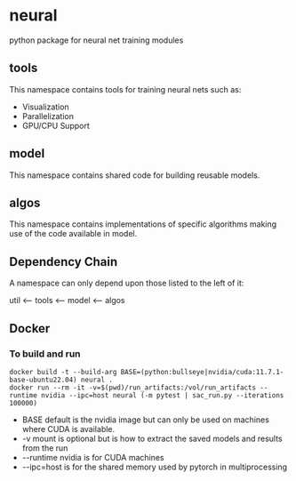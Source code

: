 # neural
python package for neural net training modules


## tools
This namespace contains tools for training neural nets such as:
* Visualization
* Parallelization
* GPU/CPU Support

## model
This namespace contains shared code for building reusable models.

## algos
This namespace contains implementations of specific algorithms making use of the code available in model.

## Dependency Chain
A namespace can only depend upon those listed to the left of it:

util <-- tools <-- model <-- algos

## Docker

### To build and run
```
docker build -t --build-arg BASE=(python:bullseye|nvidia/cuda:11.7.1-base-ubuntu22.04) neural .
docker run --rm -it -v=$(pwd)/run_artifacts:/vol/run_artifacts --runtime nvidia --ipc=host neural (-m pytest | sac_run.py --iterations 100000)
```
* BASE default is the nvidia image but can only be used on machines where CUDA is available.
* -v mount is optional but is how to extract the saved models and results from the run
* --runtime nvidia is for CUDA machines
* --ipc=host is for the shared memory used by pytorch in multiprocessing